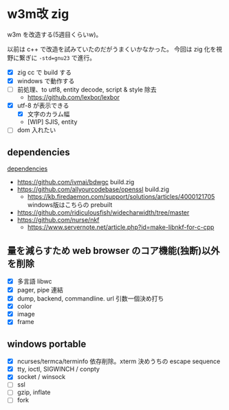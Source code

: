 # w3m改 zig

w3m を改造する(5週目くらいw)。

以前は c++ で改造を試みていたのだがうまくいかなかった。
今回は zig 化を視野に繋ぎに `-std=gnu23` で進行。

- [x] zig cc で build する
- [x] windows で動作する
- [ ] 前処理、to utf8, entity decode, script & style 除去
  - https://github.com/lexbor/lexbor
- [x] utf-8 が表示できる
  - [x] 文字のカラム幅
  - [WIP] SJIS, entity
- [ ] dom 入れたい

## dependencies

[dependencies](./build.zig.zon)

- https://github.com/ivmai/bdwgc build.zig
- https://github.com/allyourcodebase/openssl build.zig
  - https://kb.firedaemon.com/support/solutions/articles/4000121705 windows版はこちらの prebuilt
- https://github.com/ridiculousfish/widecharwidth/tree/master
- https://github.com/nurse/nkf
  - https://www.servernote.net/article.php?id=make-libnkf-for-c-cpp

## 量を減らすため web browser のコア機能(独断)以外を削除

- [x] 多言語 libwc
- [x] pager, pipe 連結
- [x] dump, backend, commandline. url 引数一個決め打ち
- [x] color
- [x] image
- [x] frame

## windows portable

- [x] ncurses/termca/terminfo 依存削除。xterm 決めうちの escape sequence
- [x] tty, ioctl, SIGWINCH / conpty
- [x] socket / winsock
- [ ] ssl
- [ ] gzip, inflate
- [ ] fork
